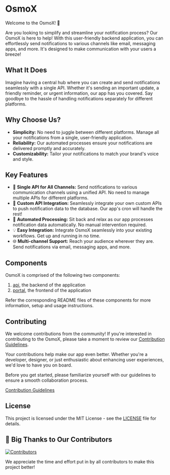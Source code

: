 # OsmoX

Welcome to the OsmoX! 🚀

Are you looking to simplify and streamline your notification process? Our OsmoX is here to help! With this user-friendly backend application, you can effortlessly send notifications to various channels like email, messaging apps, and more. It's designed to make communication with your users a breeze!

## What It Does

Imagine having a central hub where you can create and send notifications seamlessly with a single API. Whether it's sending an important update, a friendly reminder, or urgent information, our app has you covered. Say goodbye to the hassle of handling notifications separately for different platforms.

## Why Choose Us?

- **Simplicity:** No need to juggle between different platforms. Manage all your notifications from a single, user-friendly application.
- **Reliability:** Our automated processes ensure your notifications are delivered promptly and accurately.
- **Customizability:** Tailor your notifications to match your brand's voice and style.

## Key Features

- 🚀 **Single API for All Channels:** Send notifications to various communication channels using a unified API. No need to manage multiple APIs for different platforms.
- 🔌 **Custom API Integration:** Seamlessly integrate your own custom APIs to push notification data to the database. Our app's cron will handle the rest!
- 🤖 **Automated Processing:** Sit back and relax as our app processes notification data automatically. No manual intervention required.
- 💡 **Easy Integration:** Integrate OsmoX seamlessly into your existing workflows. Get up and running in no time.
- 🌐 **Multi-channel Support:** Reach your audience wherever they are. Send notifications via email, messaging apps, and more.

## Components

OsmoX is comprised of the following two components:

1. [api](apps/api), the backend of the application
2. [portal](apps/portal), the frontend of the application

Refer the corresponding README files of these components for more information, setup and usage instructions.

## Contributing

We welcome contributions from the community! If you're interested in contributing to the OsmoX, please take a moment to review our [Contribution Guidelines](CONTRIBUTING.md).

Your contributions help make our app even better. Whether you're a developer, designer, or just enthusiastic about enhancing user experiences, we'd love to have you on board.

Before you get started, please familiarize yourself with our guidelines to ensure a smooth collaboration process.

[Contribution Guidelines](CONTRIBUTING.md)

## License

This project is licensed under the MIT License - see the [LICENSE](LICENSE) file for details.

## 👏 Big Thanks to Our Contributors

<a href="https://github.com/OsmosysSoftware/osmo-notify/graphs/contributors">
  <img src="https://contrib.rocks/image?repo=OsmosysSoftware/osmo-notify" alt="Contributors" />
</a>

We appreciate the time and effort put in by all contributors to make this project better!
